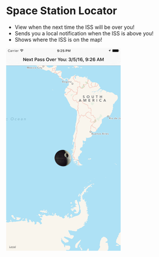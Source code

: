 # Space Station Locator


- View when the next time the ISS will be over you!
- Sends you a local notification when the ISS is above you!
- Shows where the ISS is on the map!

![](screenshot.png)
